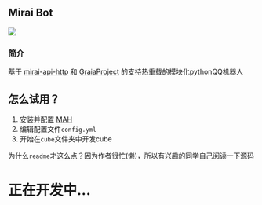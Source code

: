 Mirai Bot
-------------

<a href="https://www.python.org" alt="python"><img src="https://img.shields.io/badge/python-3.8+-blue" /></a>

### 简介

基于 [mirai-api-http](https://github.com/project-mirai/mirai-api-http)
和 [GraiaProject](https://github.com/GraiaProject/Application) 的支持热重载的模块化pythonQQ机器人

## 怎么试用？

1. 安装并配置 [MAH](https://github.com/project-mirai/mirai-api-http)
2. 编辑配置文件`config.yml`
3. 开始在`cube`文件夹中开发cube

为什么`readme`才这么点？因为作者很忙(~~懒~~)，所以有兴趣的同学自己阅读一下源码

# 正在开发中...